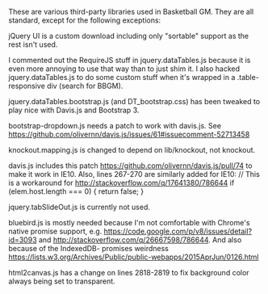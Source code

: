 These are various third-party libraries used in Basketball GM. They are all
standard, except for the following exceptions:

jQuery UI is a custom download including only "sortable" support as the rest
isn't used.

I commented out the RequireJS stuff in jquery.dataTables.js because it is even
more annoying to use that way than to just shim it. I also hacked
jquery.dataTables.js to do some custom stuff when it's wrapped in a
.table-responsive div (search for BBGM).

jquery.dataTables.bootstrap.js (and DT_bootstrap.css) has been tweaked to play
nice with Davis.js and Bootstrap 3.

bootstrap-dropdown.js needs a patch to work with davis.js. See
https://github.com/olivernn/davis.js/issues/61#issuecomment-52713458

knockout.mapping.js is changed to depend on lib/knockout, not knockout.

davis.js includes this patch https://github.com/olivernn/davis.js/pull/74 to
make it work in IE10. Also, lines 267-270 are similarly added for IE10:
      // This is a workaround for http://stackoverflow.com/q/17641380/786644
      if (elem.host.length === 0) {
        return false;
      }

jquery.tabSlideOut.js is currently not used.

bluebird.js is mostly needed because I'm not comfortable with Chrome's native
promise support, e.g. https://code.google.com/p/v8/issues/detail?id=3093 and
http://stackoverflow.com/q/26667598/786644. And also because of the IndexedDB-
promises weirdness
https://lists.w3.org/Archives/Public/public-webapps/2015AprJun/0126.html

html2canvas.js has a change on lines 2818-2819 to fix background color always
being set to transparent.